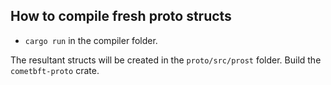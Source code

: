 ## How to compile fresh proto structs

* `cargo run` in the compiler folder.

The resultant structs will be created in the `proto/src/prost` folder.
Build the `cometbft-proto` crate.
